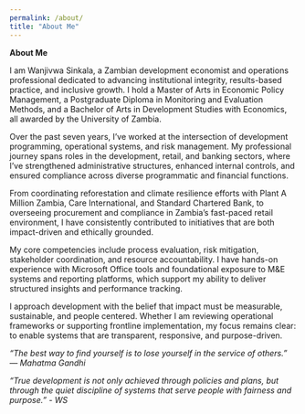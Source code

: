 ```yaml
---
permalink: /about/
title: "About Me"
---
```


**About Me**

I am Wanjivwa Sinkala, a Zambian development economist and operations professional dedicated to advancing institutional integrity, results-based practice, and inclusive growth. I hold a Master of Arts in Economic Policy Management, a Postgraduate Diploma in Monitoring and Evaluation Methods, and a Bachelor of Arts in Development Studies with Economics, all awarded by the University of Zambia.

Over the past seven years, I’ve worked at the intersection of development programming, operational systems, and risk management. My professional journey spans roles in the development, retail, and banking sectors, where I’ve strengthened administrative structures, enhanced internal controls, and ensured compliance across diverse programmatic and financial functions.

From coordinating reforestation and climate resilience efforts with Plant A Million Zambia, Care International, and Standard Chartered Bank, to overseeing procurement and compliance in Zambia’s fast-paced retail environment, I have consistently contributed to initiatives that are both impact-driven and ethically grounded.

My core competencies include process evaluation, risk mitigation, stakeholder coordination, and resource accountability. I have hands-on experience with Microsoft Office tools and foundational exposure to M&E systems and reporting platforms, which support my ability to deliver structured insights and performance tracking.

I approach development with the belief that impact must be measurable, sustainable, and people centered. Whether I am reviewing operational frameworks or supporting frontline implementation, my focus remains clear: to enable systems that are transparent, responsive, and purpose-driven.

_“The best way to find yourself is to lose yourself in the service of others.”_
_— Mahatma Gandhi_

_“True development is not only achieved through policies and plans, but through the quiet discipline of systems that serve people with fairness and purpose.”_
_- WS_

